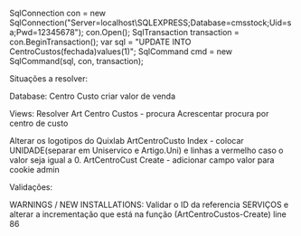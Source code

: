 ﻿SqlConnection con = new SqlConnection("Server=localhost\\SQLEXPRESS;Database=cmsstock;Uid=sa;Pwd=12345678");
con.Open();
SqlTransaction transaction = con.BeginTransaction();
var sql = "UPDATE INTO CentroCustos(fechada)values(1)";
SqlCommand cmd = new SqlCommand(sql, con, transaction);


Situações a resolver:

Database:
Centro Custo criar valor de venda

Views:
Resolver Art Centro Custos - procura
	Acrescentar procura por centro de custo

Alterar os logotipos do Quixlab
ArtCentroCusto Index - colocar UNIDADE(separar em Uniservico e Artigo.Uni) e linhas a vermelho caso o valor seja igual a 0.
ArtCentroCust Create - adicionar campo valor para cookie admin


Validações:


WARNINGS / NEW INSTALLATIONS:
Validar o ID da referencia SERVIÇOS e alterar a incrementação que está na função (ArtCentroCustos-Create) line 86